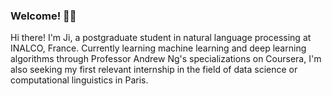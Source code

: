 ### Welcome! 👋🏼

Hi there! I'm Ji, a postgraduate student in natural language processing at INALCO, France. Currently learning machine learning and deep learning algorithms through Professor Andrew Ng's specializations on Coursera, I'm also seeking my first relevant internship in the field of data science or computational linguistics in Paris.

<!--
**an-kei/an-kei** is a ✨ _special_ ✨ repository because its `README.md` (this file) appears on your GitHub profile.

Here are some ideas to get you started:

- 🔭 I’m currently working on ...
- 🌱 I’m currently learning ...
- 👯 I’m looking to collaborate on ...
- 🤔 I’m looking for help with ...
- 💬 Ask me about ...
- 📫 How to reach me: ...
- 😄 Pronouns: ...
- ⚡ Fun fact: ...
-->
